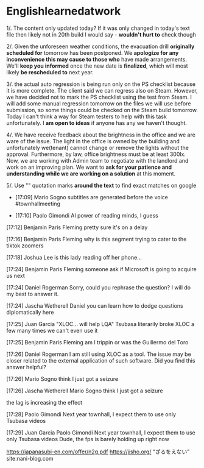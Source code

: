 # Englishlearnedatwork

1/. The content only updated today? If it was only changed in today's text file then likely not in 20th build I would say - **wouldn't hurt to** check though

2/. Given the unforeseen weather conditions, the evacuation drill **originally scheduled for** tomorrow has been postponed.
We **apologize for any inconvenience this may cause to those who** have made arrangements.
We'll **keep you informed** once the new date is **finalized**, which will most likely **be rescheduled to** next year.

3/. the actual auto regression is being run only on the PS checklist because it is more complete. The client said we can regress also on Steam. However, we have decided not to mark the PS checklist using the test from Steam.
I will add some manual regression tomorrow on the files we will use before submission, so some things could be checked on the Steam build tomorrow.
Today I can't think a way for Steam testers to help with this task unfortunately. I **am open to ideas** if anyone has any we haven't thought.

4/. We have receive feedback about the brightness in the office and we are ware of the issue.
The light in the office is owned by the building and unfortunately we(tenant) cannot change or remove the lights without the approval.
Furthermore, by law, office brightness must be at least 300lx.
Now, we are working with Admin team to negotiate with the landlord and work on an improving plan.
We want to **ask for your patience and understanding while we are working on a solution** at this moment.
 
5/. Use "" quotation marks **around the text** to find exact matches on google

- [17:09] Mario Sogno
subtitles are generated before the voice  #townhallmeeting

- [17:10] Paolo Gimondi
AI power of reading minds, I guess

[17:12] Benjamin Paris Fleming
pretty sure it's on a delay

[17:16] Benjamin Paris Fleming
why is this segment trying to cater to the tiktok zoomers

[17:18] Joshua Lee
is this lady reading off her phone...

[17:24] Benjamin Paris Fleming
someone ask if Microsoft is going to acquire us next

[17:24] Daniel Rogerman
Sorry, could you rephrase the question? I will do my best to answer it.

[17:24] Jascha Wetherell
Daniel you can learn how to dodge questions diplomatically here

[17:25] Juan Garcia
"XLOC... will help LQA"
Tsubasa literarily broke XLOC a few many times we can't even use it

[17:25] Benjamin Paris Fleming
am I trippin or was the Guillermo del Toro

[17:26] Daniel Rogerman
I am still using XLOC as a tool. The issue may be closer related to the external application of such software.
Did you find this answer helpful?

[17:26] Mario Sogno
think I just got a seizure

[17:26] Jascha Wetherell
Mario Sogno
think I just got a seizure

the lag is increasing the effect

[17:28] Paolo Gimondi
Next year townhall, I expect them to use only Tsubasa videos

[17:29] Juan Garcia
Paolo Gimondi
Next year townhall, I expect them to use only Tsubasa videos
Dude, the fps is barely holding up right now


https://japanasubi-en.com/offer/n2g.pdf
https://jisho.org/
“ざるをえない”  site:nani-blog.com
